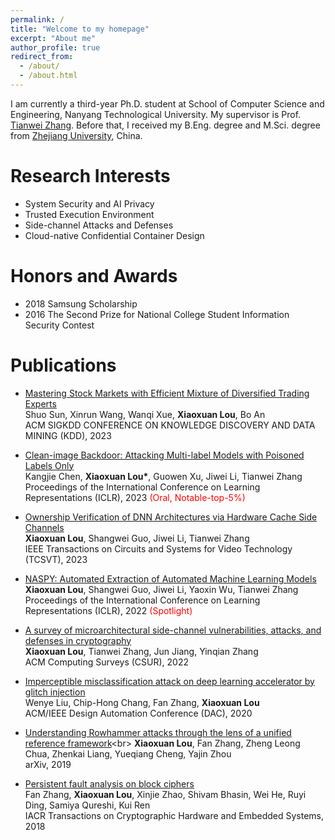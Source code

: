 ```yaml
---
permalink: /
title: "Welcome to my homepage"
excerpt: "About me"
author_profile: true
redirect_from: 
  - /about/
  - /about.html
---
```


I am currently a third-year Ph.D. student at School of Computer Science and Engineering, Nanyang Technological University. My supervisor is Prof. [Tianwei Zhang](https://personal.ntu.edu.sg/tianwei.zhang/index.html). Before that, I received my B.Eng. degree and M.Sci. degree from [Zhejiang University](https://www.zju.edu.cn/english/), China.

Research Interests
======

* System Security and AI Privacy
* Trusted Execution Environment
* Side-channel Attacks and Defenses
* Cloud-native Confidential Container Design

Honors and Awards
======

* 2018 Samsung Scholarship
* 2016 The Second Prize for National College Student Information Security Contest

Publications
======

* [Mastering Stock Markets with Efficient Mixture of Diversified Trading Experts](https://openreview.net/forum?id=S3wt5tj0TN)<br>
  Shuo Sun, Xinrun Wang, Wanqi Xue, **Xiaoxuan Lou**, Bo An<br>
  ACM SIGKDD CONFERENCE ON KNOWLEDGE DISCOVERY AND DATA MINING (KDD), 2023

* [Clean-image Backdoor: Attacking Multi-label Models with Poisoned Labels Only](https://openreview.net/forum?id=rFQfjDC9Mt)<br>
  Kangjie Chen, **Xiaoxuan Lou\***, Guowen Xu, Jiwei Li, Tianwei Zhang<br>
  Proceedings of the International Conference on Learning Representations (ICLR), 2023 <font color="red">(Oral, Notable-top-5%)</font>

* [Ownership Verification of DNN Architectures via Hardware Cache Side Channels](https://ieeexplore.ieee.org/document/9801864)<br>
  **Xiaoxuan Lou**, Shangwei Guo, Jiwei Li, Tianwei Zhang<br>
  IEEE Transactions on Circuits and Systems for Video Technology (TCSVT), 2023

* [NASPY: Automated Extraction of Automated Machine Learning Models](https://openreview.net/pdf?id=KhLK0sHMgXK)<br>
  **Xiaoxuan Lou**, Shangwei Guo, Jiwei Li, Yaoxin Wu, Tianwei Zhang<br>
  Proceedings of the International Conference on Learning Representations (ICLR), 2022 <font color="red">(Spotlight)</font>

* [A survey of microarchitectural side-channel vulnerabilities, attacks, and defenses in cryptography](https://arxiv.org/pdf/2103.14244.pdf)<br>
  **Xiaoxuan Lou**, Tianwei Zhang, Jun Jiang, Yinqian Zhang<br>
  ACM Computing Surveys (CSUR), 2022


* [Imperceptible misclassification attack on deep learning accelerator by glitch injection](https://dr.ntu.edu.sg/bitstream/10356/145856/2/21_2_Liu_finalpaper_05_22_2020_09_48.pdf)<br>
  Wenye Liu, Chip-Hong Chang, Fan Zhang, **Xiaoxuan Lou**<br>
  ACM/IEEE Design Automation Conference (DAC), 2020
  
 
* [Understanding Rowhammer attacks through the lens of a unified reference framework]([https://arxiv.org/pdf/2103.14244.pdf](https://arxiv.org/pdf/1901.03538.pdf))<br>
  **Xiaoxuan Lou**, Fan Zhang, Zheng Leong Chua, Zhenkai Liang, Yueqiang Cheng, Yajin Zhou<br>
  arXiv, 2019
  
 
* [Persistent fault analysis on block ciphers](https://tches.iacr.org/index.php/TCHES/article/download/7272/6450)<br>
  Fan Zhang, **Xiaoxuan Lou**, Xinjie Zhao, Shivam Bhasin, Wei He, Ruyi Ding, Samiya Qureshi, Kui Ren<br>
  IACR Transactions on Cryptographic Hardware and Embedded Systems, 2018

